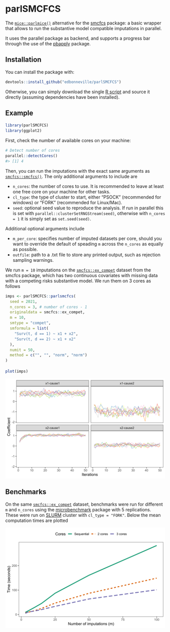 
<!-- README.md is generated from README.Rmd. Please edit that file -->

# parlSMCFCS

The
[`mice::parlmice()`](https://www.gerkovink.com/parlMICE/Vignette_parlMICE.html)
alternative for the
[smcfcs](https://cran.r-project.org/web/packages/smcfcs/index.html)
package: a basic wrapper that allows to run the substantive model
compatible imputations in parallel.

It uses the parallel package as backend, and supports a progress bar
through the use of the [pbapply](https://github.com/psolymos/pbapply)
package.

## Installation

You can install the package with:

``` r
devtools::install_github("edbonneville/parlSMCFCS")
```

Otherwise, you can simply download the single [R script](R/parlsmcfcs.R)
and source it directly (assuming dependencies have been installed).

## Example

``` r
library(parlSMCFCS)
library(ggplot2)
```

First, check the number of available cores on your machine:

``` r
# Detect number of cores
parallel::detectCores() 
#> [1] 4
```

Then, you can run the imputations with the exact same arguments as
[`smcfcs::smcfcs()`](https://www.rdocumentation.org/packages/smcfcs/versions/1.4.2/topics/smcfcs).
The only additional arguments to include are

  - `n_cores`: the number of cores to use. It is recommended to leave at
    least one free core on your machine for other tasks.
  - `cl_type`: the type of cluster to start, either “PSOCK” (recommended
    for windows) or “FORK” (recommended for Linux/Mac).
  - `seed`: optional seed value to reproduce the analysis. If run in
    parallel this is set with `parallel::clusterSetRNGStream(seed)`,
    otherwise with `n_cores = 1` it is simply set as `set.seed(seed)`.

Additional optional arguments include

  - `m_per_core`: specifies number of imputed datasets per core, should
    you want to override the default of speading `m` across the
    `n_cores` as equally as possible.
  - `outfile`: path to a .txt file to store any printed output, such as
    rejection sampling warnings.

We run `m = 10` imputations on the
[`smcfcs::ex_compet`](https://www.rdocumentation.org/packages/smcfcs/versions/1.4.2/topics/ex_compet)
dataset from the smcfcs package, which has two continuous covariates
with missing data with a competing risks substantive model. We run them
on 3 cores as follows

``` r
imps <- parlSMCFCS::parlsmcfcs(
  seed = 2021,
  n_cores = 3, # number of cores - 1
  originaldata = smcfcs::ex_compet,
  m = 10,
  smtype = "compet",
  smformula = list(
    "Surv(t, d == 1) ~ x1 + x2",
    "Surv(t, d == 2) ~ x1 + x2"
  ),
  numit = 50,
  method = c("", "", "norm", "norm")
)

plot(imps)
```

<img src="man/figures/README-convergence_plot-1.svg" width="768" style="display: block; margin: auto;" />

## Benchmarks

On the same
[`smcfcs::ex_compet`](https://www.rdocumentation.org/packages/smcfcs/versions/1.4.2/topics/ex_compet)
dataset, benchmarks were run for different `m` and `n_cores` using the
[microbenchmark](https://github.com/joshuaulrich/microbenchmark) package
with 5 replications. These were run on
[SLURM](https://slurm.schedmd.com/documentation.html) cluster with
`cl_type = "FORK"`. Below the mean computation times are plotted

<img src="man/figures/README-benchmarking-1.svg" width="768" style="display: block; margin: auto;" />
